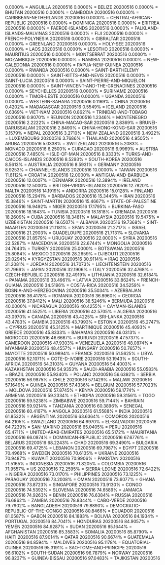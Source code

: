 0.0000% = ANGUILLA 20200516 
0.0000% = BELIZE 20200516 
0.0000% = BHUTAN 20200516 
0.0000% = CAMBODIA 20200516 
0.0000% = CARIBBEAN-NETHERLANDS 20200516 
0.0000% = CENTRAL-AFRICAN-REPUBLIC 20200516 
0.0000% = DOMINICA 20200516 
0.0000% = ERITREA 20200516 
0.0000% = FAEROE-ISLANDS 20200516 
0.0000% = FALKLAND-ISLANDS-MALVINAS 20200516 
0.0000% = FIJI 20200516 
0.0000% = FRENCH-POLYNESIA 20200516 
0.0000% = GIBRALTAR 20200516 
0.0000% = GREENLAND 20200516 
0.0000% = HOLY-SEE 20200516 
0.0000% = LAOS 20200516 
0.0000% = LESOTHO 20200516 
0.0000% = MAURITIUS 20200516 
0.0000% = MONTSERRAT 20200516 
0.0000% = MOZAMBIQUE 20200516 
0.0000% = NAMIBIA 20200516 
0.0000% = NEW-CALEDONIA 20200516 
0.0000% = PAPUA-NEW-GUINEA 20200516 
0.0000% = RWANDA 20200516 
0.0000% = SAINT-BARTHELEMY 20200516 
0.0000% = SAINT-KITTS-AND-NEVIS 20200516 
0.0000% = SAINT-LUCIA 20200516 
0.0000% = SAINT-PIERRE-AND-MIQUELON 20200516 
0.0000% = SAINT-VINCENT-AND-THE-GRENADINES 20200516 
0.0000% = SEYCHELLES 20200516 
0.0000% = SURINAME 20200516 
0.0000% = TIMOR-LESTE 20200516 
0.0000% = UGANDA 20200516 
0.0000% = WESTERN-SAHARA 20200516 
0.1169% = CHINA 20200516 
0.4202% = MADAGASCAR 20200516 
0.5549% = ICELAND 20200516 
0.6369% = VIET-NAM 20200516 
0.8621% = TRINIDAD-AND-TOBAGO 20200516 
0.9070% = REUNION 20200516 
1.2346% = MONTENEGRO 20200516 
2.2222% = CHINA-MACAO-SAR 20200516 
2.8369% = BRUNEI-DARUSSALAM 20200516 
2.8490% = CHINA-HONG-KONG-SAR 20200516 
3.1579% = NEPAL 20200516 
3.2710% = NEW-ZEALAND 20200516 
3.4922% = LUXEMBOURG 20200516 
3.7686% = THAILAND 20200516 
4.9505% = ARUBA 20200516 
5.0338% = SWITZERLAND 20200516 
5.2083% = MONACO 20200516 
6.2500% = CURACAO 20200516 
6.9969% = AUSTRIA 20200516 
7.4850% = ISLE-OF-MAN 20200516 
8.3333% = TURKS-AND-CAICOS-ISLANDS 20200516 
8.5293% = SOUTH-KOREA 20200516 
8.5613% = AUSTRALIA 20200516 
8.5931% = GERMANY 20200516 
8.9253% = CHANNEL-ISLANDS 20200516 
10.0000% = TAIWAN 20200516 
11.6112% = CROATIA 20200516 
12.0000% = ANTIGUA-AND-BARBUDA 20200516 
12.0007% = DENMARK 20200516 
12.3894% = IRELAND 20200516 
12.5000% = BRITISH-VIRGIN-ISLANDS 20200516 
12.7820% = MALTA 20200516 
14.1919% = ANDORRA 20200516 
15.0128% = FINLAND 20200516 
15.2941% = BARBADOS 20200516 
15.3445% = IRAN 20200516 
15.3846% = SAINT-MARTIN 20200516 
15.4667% = STATE-OF-PALESTINE 20200516 
16.9492% = NIGER 20200516 
17.1795% = BURKINA-FASO 20200516 
18.1643% = TUNISIA 20200516 
18.1818% = GRENADA 20200516 
18.2609% = CUBA 20200516 
18.3481% = MALAYSIA 20200516 
19.5475% = UZBEKISTAN 20200516 
19.6507% = ALBANIA 20200516 
19.7368% = SINT-MAARTEN 20200516 
21.1181% = SPAIN 20200516 
21.2717% = ISRAEL 20200516 
21.2903% = GUADELOUPE 20200516 
21.7131% = SLOVAKIA 20200516 
21.8579% = URUGUAY 20200516 
22.0000% = SYRIA 20200516 
22.5287% = MACEDONIA 20200516 
22.6744% = MONGOLIA 20200516 
24.7643% = TURKEY 20200516 
25.0000% = BOTSWANA 20200516 
25.8084% = MEXICO 20200516 
28.2659% = DJIBOUTI 20200516 
29.0294% = KYRGYZSTAN 20200516 
30.9114% = IRAQ 20200516 
31.2081% = JORDAN 20200516 
31.7073% = LIECHTENSTEIN 20200516 
31.7966% = JAPAN 20200516 
32.1906% = ITALY 20200516 
32.4768% = CZECH-REPUBLIC 20200516 
32.4919% = LITHUANIA 20200516 
32.6184% = PANAMA 20200516 
33.4961% = LATVIA 20200516 
33.8624% = FRENCH-GUIANA 20200516 
34.5196% = COSTA-RICA 20200516 
34.5259% = BOSNIA-AND-HERZEGOVINA 20200516 
35.5034% = AZERBAIJAN 20200516 
36.4178% = ROMANIA 20200516 
36.8960% = GEORGIA 20200516 
37.8412% = MALI 20200516 
38.5246% = BERMUDA 20200516 
40.0000% = NICARAGUA 20200516 
40.4255% = CAYMAN-ISLANDS 20200516 
41.5525% = LIBERIA 20200516 
42.5705% = ALGERIA 20200516 
43.0970% = CANADA 20200516 
43.4225% = SRI-LANKA 20200516 
43.4783% = GAMBIA 20200516 
43.7993% = ESTONIA 20200516 
45.2747% = CYPRUS 20200516 
45.3125% = MARTINIQUE 20200516 
45.4093% = GREECE 20200516 
45.8333% = BAHAMAS 20200516 
46.0313% = MOROCCO 20200516 
46.6667% = BURUNDI 20200516 
47.5737% = CAMEROON 20200516 
47.9303% = VENEZUELA 20200516 
48.0874% = MYANMAR 20200516 
48.4557% = HUNGARY 20200516 
50.7657% = MAYOTTE 20200516 
50.9894% = FRANCE 20200516 
51.5625% = LIBYA 20200516 
52.1071% = COTE-D-IVOIRE 20200516 
53.1943% = SOUTH-AFRICA 20200516 
54.3103% = GUYANA 20200516 
54.4003% = KAZAKHSTAN 20200516 
54.9353% = SAUDI-ARABIA 20200516 
55.0583% = BRAZIL 20200516 
55.9340% = POLAND 20200516 
56.6392% = SERBIA 20200516 
56.9875% = CHILE 20200516 
57.1429% = MALAWI 20200516 
57.1649% = GUINEA 20200516 
57.4336% = BELGIUM 20200516 
57.7023% = MOLDOVA 20200516 
57.8745% = KENYA 20200516 
59.1774% = ARMENIA 20200516 
59.2334% = ETHIOPIA 20200516 
59.3156% = TOGO 20200516 
59.5238% = ZIMBABWE 20200516 
59.7144% = BAHRAIN 20200516 
59.9214% = TANZANIA 20200516 
60.3896% = SENEGAL 20200516 
60.4167% = ANGOLA 20200516 
61.5588% = INDIA 20200516 
61.8532% = ARGENTINA 20200516 
63.6364% = COMOROS 20200516 
64.2105% = SWAZILAND 20200516 
64.6970% = EL-SALVADOR 20200516 
64.7239% = SAN-MARINO 20200516 
65.0405% = PERU 20200516 
65.4711% = UNITED-ARAB-EMIRATES 20200516 
65.5172% = MAURITANIA 20200516 
66.0874% = DOMINICAN-REPUBLIC 20200516 
67.6776% = BELARUS 20200516 
68.2243% = CHAD 20200516 
69.3490% = BULGARIA 20200516 
69.4725% = LEBANON 20200516 
69.7987% = EGYPT 20200516 
70.4968% = SWEDEN 20200516 
70.6135% = UKRAINE 20200516 
70.9487% = KUWAIT 20200516 
70.9906% = PAKISTAN 20200516 
71.5165% = INDONESIA 20200516 
71.8205% = COLOMBIA 20200516 
71.9557% = US 20200516 
72.2595% = SIERRA-LEONE 20200516 
72.6422% = NIGERIA 20200516 
73.0170% = PHILIPPINES 20200516 
73.1225% = PARAGUAY 20200516 
73.2008% = OMAN 20200516 
73.6077% = GHANA 20200516 
73.8723% = SINGAPORE 20200516 
73.9130% = CONGO 20200516 
74.5392% = SLOVENIA 20200516 
74.6589% = JAMAICA 20200516 
74.9263% = BENIN 20200516 
76.6384% = RUSSIA 20200516 
76.6862% = ZAMBIA 20200516 
78.8344% = CABO-VERDE 20200516 
79.7902% = BANGLADESH 20200516 
79.8890% = DEMOCRATIC-REPUBLIC-OF-THE-CONGO 20200516 
80.8466% = ECUADOR 20200516 
81.0587% = GABON 20200516 
84.1883% = BOLIVIA 20200516 
84.1934% = PORTUGAL 20200516 
84.7041% = HONDURAS 20200516 
84.9057% = YEMEN 20200516 
84.9287% = SUDAN 20200516 
85.1644% = AFGHANISTAN 20200516 
85.3583% = SOMALIA 20200516 
85.8790% = HAITI 20200516 
87.9014% = QATAR 20200516 
90.6674% = GUATEMALA 20200516 
94.8594% = MALDIVES 20200516 
95.1178% = EQUATORIAL-GUINEA 20200516 
95.3191% = SAO-TOME-AND-PRINCIPE 20200516 
96.6102% = SOUTH-SUDAN 20200516 
96.7879% = NORWAY 20200516 
96.8237% = GUINEA-BISSAU 20200516 
97.0483% = TAJIKISTAN 20200516 
